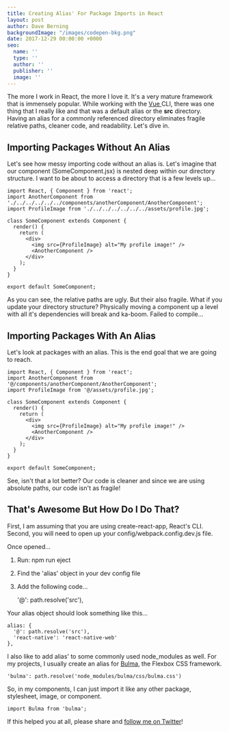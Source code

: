 ```yaml
---
title: Creating Alias' For Package Imports in React
layout: post
author: Dave Berning
backgroundImage: "/images/codepen-bkg.png"
date: 2017-12-29 00:00:00 +0000
seo:
  name: ''
  type: ''
  author: ''
  publisher: ''
  image: ''
---
```

The more I work in React, the more I love it. It's a very mature framework that is immensely popular. While working with the [Vue ](https://vuejs.org/)CLI, there was one thing that I really like and that was a default alias or the **src** directory. Having an alias for a commonly referenced directory eliminates fragile relative paths, cleaner code, and readability. Let's dive in.

## Importing Packages Without An Alias

Let's see how messy importing code without an alias is. Let's imagine that our component (SomeComponent.jsx) is nested deep within our directory structure. I want to be about to access a directory that is a few levels up...

    import React, { Component } from 'react';
    import AnotherComponent from './../../../../../components/anotherComponent/AnotherComponent';
    import ProfileImage from './../../../../../../assets/profile.jpg';
    
    class SomeComponent extends Component {
      render() {
        return (
          <div>
          	<img src={ProfileImage} alt="My profile image!" />
            <AnotherComponent />
          </div>
        );
      }
    }
    
    export default SomeComponent;

As you can see, the relative paths are ugly. But their also fragile. What if you update your directory structure? Physically moving a component up a level with all it's dependencies will break and ka-boom. Failed to compile...

## Importing Packages With An Alias

Let's look at packages with an alias. This is the end goal that we are going to reach.

    import React, { Component } from 'react';
    import AnotherComponent from '@/components/anotherComponent/AnotherComponent';
    import ProfileImage from '@/assets/profile.jpg';
    
    class SomeComponent extends Component {
      render() {
        return (
          <div>
          	<img src={ProfileImage} alt="My profile image!" />
            <AnotherComponent />
          </div>
        );
      }
    }
    
    export default SomeComponent;

See, isn't that a lot better? Our code is cleaner and since we are using absolute paths, our code isn't as fragile!

## That's Awesome But How Do I Do That?

First, I am assuming that you are using create-react-app, React's CLI. Second, you will need to open up your config/webpack.config.dev.js file.

Once opened...

1. Run: npm run eject 
2. Find the 'alias' object in your dev config file
3. Add the following code...

    '@': path.resolve('src'),

Your alias object should look something like this...

    alias: { 
      '@': path.resolve('src'),
      'react-native': 'react-native-web'
    },

I also like to add alias' to some commonly used node_modules as well. For my projects, I usually create an alias for [Bulma](), the Flexbox CSS framework.

    'bulma': path.resolve('node_modules/bulma/css/bulma.css')

So, in my components, I can just import it like any other package, stylesheet, image, or component.

    import Bulma from 'bulma';

If this helped you at all, please share and [follow me on Twitter]()!